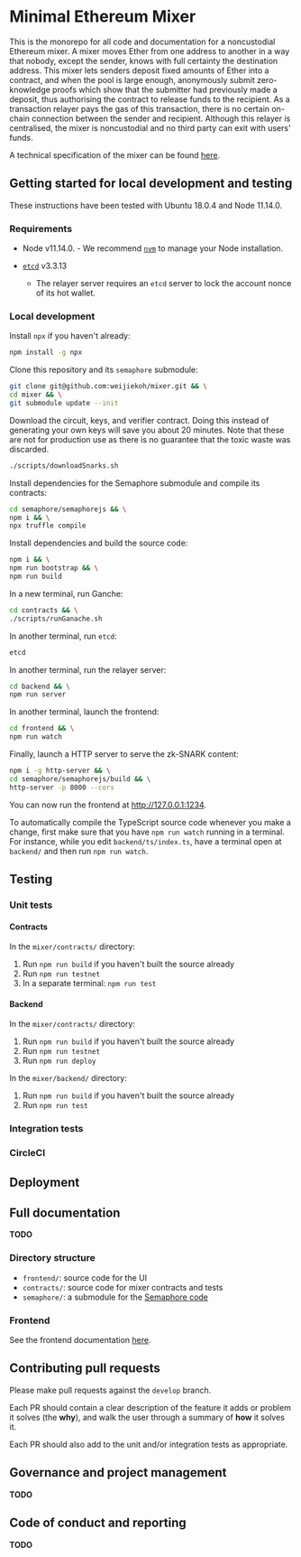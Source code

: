 # Minimal Ethereum Mixer

This is the monorepo for all code and documentation for a noncustodial Ethereum
mixer. A mixer moves Ether from one address to another in a way that nobody,
except the sender, knows with full certainty the destination address. This
mixer lets senders deposit fixed amounts of Ether into a contract, and when the
pool is large enough, anonymously submit zero-knowledge proofs which
show that the submitter had previously made a deposit, thus authorising the
contract to release funds to the recipient. As a transaction relayer pays the
gas of this transaction, there is no certain on-chain connection between the
sender and recipient. Although this relayer is centralised, the mixer is
noncustodial and no third party can exit with users' funds.

A technical specification of the mixer can be found
[here](https://hackmd.io/qlKORn5MSOes1WtsEznu_g).

## Getting started for local development and testing

These instructions have been tested with Ubuntu 18.0.4 and Node 11.14.0.

### Requirements

- Node v11.14.0.
      - We recommend [`nvm`](https://github.com/nvm-sh/nvm) to manage your Node
        installation.

- [`etcd`](https://github.com/etcd-io/etcd) v3.3.13
    - The relayer server requires an `etcd` server to lock the account nonce of
      its hot wallet.

### Local development

Install `npx` if you haven't already:

```bash
npm install -g npx
```

Clone this repository and its `semaphore` submodule:

```bash
git clone git@github.com:weijiekoh/mixer.git && \
cd mixer && \
git submodule update --init
```

Download the circuit, keys, and verifier contract. Doing this instead of
generating your own keys will save you about 20 minutes. Note that these are
not for production use as there is no guarantee that the toxic waste was
discarded.

```bash
./scripts/downloadSnarks.sh
```

<!--Next, download the `solc` [v0.4.25-->
<!--binary](https://github.com/ethereum/solidity/releases/tag/v0.4.25) make it-->
<!--executable, and rename it.-->

<!--```bash-->
<!--chmod a+x solc-static-linux && # whatever its name is-->
<!--mv solc-static-linux solc-0.4.25-->
<!--```-->

<!--Take note of the filepath of `solc-0.4.25` as you will need to modify the next-->
<!--command to use it.-->

Install dependencies for the Semaphore submodule and compile its contracts:

```bash
cd semaphore/semaphorejs && \
npm i && \
npx truffle compile
```

Install dependencies and build the source code:

<!--```bash-->
<!--npx lerna bootstrap && \-->
<!--SOLC=/path/to/solc-0.4.25 npx lerna run build-->
<!--```-->

```bash
npm i && \
npm run bootstrap && \
npm run build
```

In a new terminal, run Ganche:

```bash
cd contracts && \
./scripts/runGanache.sh
```

In another terminal, run `etcd`:

```bash
etcd
```

In another terminal, run the relayer server:

```bash
cd backend && \
npm run server
```

In another terminal, launch the frontend:

```bash
cd frontend && \
npm run watch
```

Finally, launch a HTTP server to serve the zk-SNARK content:

```bash
npm i -g http-server && \
cd semaphore/semaphorejs/build && \
http-server -p 8000 --cors
```

You can now run the frontend at http://127.0.0.1:1234.

To automatically compile the TypeScript source code whenever you make a change,
first make sure that you have `npm run watch` running in a terminal. For
instance, while you edit `backend/ts/index.ts`, have a terminal open at
`backend/` and then run `npm run watch`.

## Testing

### Unit tests

#### Contracts

In the `mixer/contracts/` directory:

1. Run `npm run build` if you haven't built the source already
2. Run `npm run testnet`
3. In a separate terminal: `npm run test`

#### Backend

In the `mixer/contracts/` directory:

1. Run `npm run build` if you haven't built the source already
2. Run `npm run testnet`
3. Run `npm run deploy`

In the `mixer/backend/` directory:

1. Run `npm run build` if you haven't built the source already
2. Run `npm run test`

### Integration tests

### CircleCI

## Deployment

<!--This project uses Docker to handle -->

## Full documentation

**TODO**

### Directory structure

- `frontend/`: source code for the UI
- `contracts/`: source code for mixer contracts and tests
- `semaphore/`: a submodule for the [Semaphore code](https://github.com/weijiekoh/semaphore)

### Frontend

See the frontend documentation [here](./frontend).

## Contributing pull requests

Please make pull requests against the `develop` branch.

Each PR should contain a clear description of the feature it adds or problem it
solves (the **why**), and walk the user through a summary of **how** it solves
it.

Each PR should also add to the unit and/or integration tests as appropriate.

## Governance and project management

**TODO**

## Code of conduct and reporting

**TODO**
